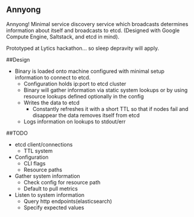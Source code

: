 Annyong
-------

Annyong!  Minimal service discovery service which broadcasts determines information about itself and broadcasts to etcd.
(Designed with Google Compute Engine, Saltstack, and etcd in mind).

Prototyped at Lytics hackathon... so sleep depravity will apply.

##Design
* Binary is loaded onto machine configured with minimal setup information to connect to etcd.
  * Configuration holds ip:port to etcd cluster
  * Binary will gather information via static system lookups or by using resource lookups defined optionally in the config
  * Writes the data to etcd
    * Constantly refreshes it with a short TTL so that if nodes fail and disappear the data removes itself from etcd
  * Logs information on lookups to stdout/err

##TODO
* etcd client/connections
  * TTL system
* Configuration
  * CLI flags
  * Resource paths 
* Gather system information
  * Check config for resource path
  * Default to pull metrics
* Listen to system information
  * Query http endpoints(elasticsearch)
  * Specify expected values


